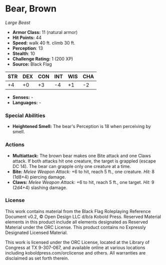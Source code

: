 # Bear, Brown

*Large* *Beast*

- **Armor Class:** 11 (natural armor)
- **Hit Points:** 44 
- **Speed:** walk 40 ft. climb 30 ft.
- **Perception**: 13
- **Stealth**: 10
- **Challenge Rating:** 1 (200 XP)
- **Source:** Black Flag

| STR | DEX | CON | INT | WIS | CHA |
| --- | --- | --- | --- | --- | --- |
| +4 | +0 | +3 | -4 | +1 | -2 |

- **Senses:** -
- **Languages:** -

### Special Abilities

- **Heightened Smell:** The bear's Perception is 18 when perceiving by smell.

### Actions

- **Multiattack:** The brown bear makes one Bite attack and one Claws attack. If both attacks hit one creature, the target is grappled (escape DC 14). The bear can grapple only one creature at a time.
- **Bite:** _Melee Weapon Attack:_ +6 to hit, reach 5 ft., one creature. _Hit:_ 8 (1d8+4) piercing damage.
- **Claws:** _Melee Weapon Attack:_ +6 to hit, reach 5 ft., one target. _Hit:_ 9 (2d4+4) slashing damage.


### License

This work contains material from the Black Flag Roleplaying Reference Document v0.2, © Open Design LLC d/b/a Kobold Press. Reserved Material elements in this product include all elements designated as Reserved Material under the ORC License. This product contains no Expressly Designated Licensed Material.

This work is licensed under the ORC License, located at the Library of Congress at TX 9-307-067, and available online at various locations including koboldpress.com/orclicense and others. All warranties are disclaimed as set forth therein.
